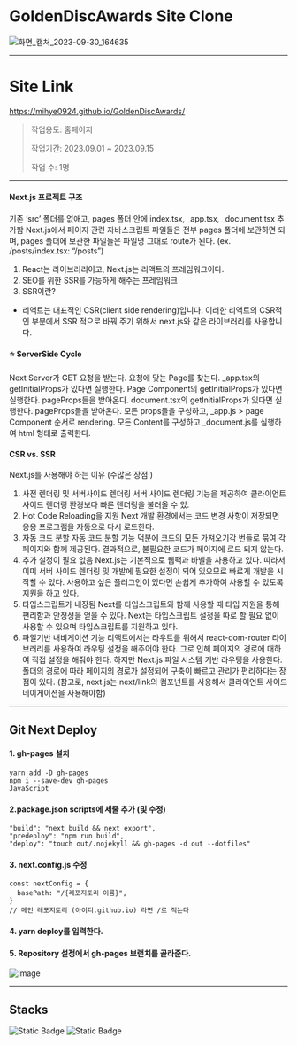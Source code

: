 
# GoldenDiscAwards Site Clone
 
![화면_캡처_2023-09-30_164635](https://github.com/mihye0924/GoldenDiscAwards/assets/71968785/f6a40d00-81fb-4161-bc29-9b7238811797)

------------

# Site Link
https://mihye0924.github.io/GoldenDiscAwards/  
> 작업용도: 홈페이지
> 
> 작업기간: 2023.09.01 ~ 2023.09.15
> 
> 작업 수: 1명


------------

#### Next.js 프로젝트 구조
기존 ‘src’ 폴더를 없애고, pages 폴더 안에 index.tsx, _app.tsx, _document.tsx 추가함
Next.js에서 페이지 관련 자바스크립트 파일들은 전부 pages 폴더에 보관하면 되며, pages 폴더에 보관한 파일들은 파일명 그대로 route가 된다. (ex. /posts/index.tsx: “/posts”)

1) React는 라이브러리이고, Next.js는 리액트의 프레임워크이다.
2) SEO를 위한 SSR를 가능하게 해주는 프레임워크
3) SSR이란?
- 리액트는 대표적인 CSR(client side rendering)입니다. 이러한 리액트의 CSR적인 부분에서 SSR 적으로 바꿔 주기 위해서 next.js와 같은 라이브러리를 사용합니다.

#### ⭐️ ServerSide Cycle
Next Server가 GET 요청을 받는다.
요청에 맞는 Page를 찾는다.
_app.tsx의 getInitialProps가 있다면 실행한다.
Page Component의 getInitialProps가 있다면 실행한다. pageProps들을 받아온다.
document.tsx의 getInitialProps가 있다면 실행한다. pageProps들을 받아온다.
모든 props들을 구성하고, _app.js > page Component 순서로 rendering.
모든 Content를 구성하고 _document.js를 실행하여 html 형태로 출력한다.

#### CSR vs. SSR
Next.js를 사용해야 하는 이유 (수많은 장점!)
1) 사전 렌더링 및 서버사이드 렌더링
서버 사이드 렌더링 기능을 제공하여 클라이언트 사이드 렌더링 환경보다 빠른 렌더링을 불러올 수 있.
2) Hot Code Reloading을 지원
Next 개발 환경에서는 코드 변경 사항이 저장되면 응용 프로그램을 자동으로 다시 로드한다.
3) 자동 코드 분할
자동 코드 분할 기능 덕분에 코드의 모든 가져오기각 번들로 묶여 각 페이지와 함께 제공된다.
결과적으로, 불필요한 코드가 페이지에 로드 되지 않는다.
4) 추가 설정이 필요 없음
Next.js는 기본적으로 웹팩과 바벨을 사용하고 있다. 따라서 이미 서버 사이드 렌더링 및 개발에 필요한 설정이 되어 있으므로 빠르게 개발을 시작할 수 있다.
사용하고 싶은 플러그인이 있다면 손쉽게 추가하여 사용할 수 있도록 지원을 하고 있다.
5) 타입스크립트가 내장됨
Next를 타입스크립트와 함께 사용할 때 타입 지원을 통해 편리함과 안정성을 얻을 수 있다.
Next는 타입스크립트 설정을 따로 할 필요 없이 사용할 수 있으며 타입스크립트를 지원하고 있다.
6) 파일기반 내비게이션 기능
리액트에서는 라우트를 위해서 react-dom-router 라이브러리를 사용하여 라우팅 설정을 해주어야 한다. 그로 인해 페이지의 경로에 대하여 직접 설정을 해줘야 한다.
하지만 Next.js 파일 시스템 기반 라우팅을 사용한다.
폴더의 경로에 따라 페이지의 경로가 설정되어 구축이 빠르고 관리가 편리하다는 장점이 있다.
(참고로, next.js는 next/link의 <Link /> 컴포넌트를 사용해서 클라이언트 사이드 네이게이션을 사용해야함)

------------ 

## Git Next Deploy

#### 1. gh-pages 설치
```
yarn add -D gh-pages
npm i --save-dev gh-pages
JavaScript
```

#### 2.package.json scripts에 세줄 추가 (및 수정)
```
"build": "next build && next export",
"predeploy": "npm run build",
"deploy": "touch out/.nojekyll && gh-pages -d out --dotfiles"
```

#### 3. next.config.js 수정
```
const nextConfig = {
  basePath: "/{레포지토리 이름}",
}
// 메인 레포지토리 (아이디.github.io) 라면 /로 적는다 
```

#### 4. yarn deploy를 입력한다.

#### 5. Repository 설정에서 gh-pages 브랜치를 골라준다.  
![image](https://github.com/mihye0924/GoldenDiscAwards/assets/71968785/8b6f528d-ad59-406d-b746-3f2a242ace7d)

------------
 
## Stacks

<img style="display:inline-block;"  alt="Static Badge" src="https://img.shields.io/badge/JAVASCRIPT-F7DF1E?logo=JAVASCRIPT&logoColor=white"> 
<img style="display:inline-block;" alt="Static Badge" src="https://img.shields.io/badge/Sass-CC6699?logo=Sass&logoColor=white">
 



